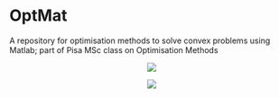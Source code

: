 # OptMat
A repository for optimisation methods to solve convex problems using Matlab; part of Pisa MSc class on Optimisation Methods

<p align="center">
  <img src="https://github.com/astro7x/OptMat/blob/master/imgs/img1.png"/>
</p>

<p align="center">
  <img src="https://github.com/astro7x/OptMat/blob/master/imgs/img2.png?raw=true"/>
</p>

